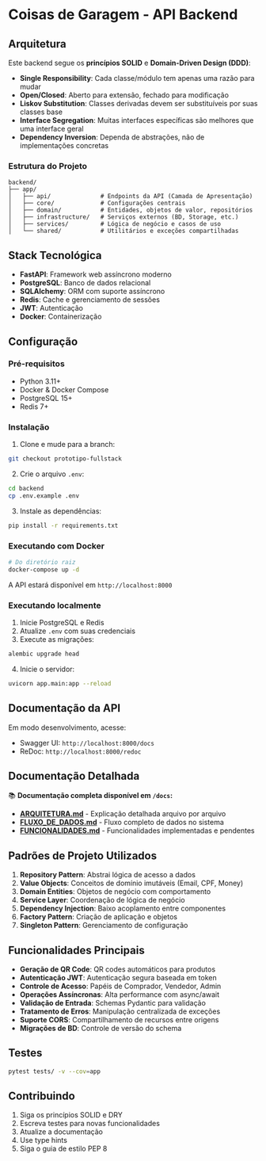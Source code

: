 # Coisas de Garagem - API Backend

## Arquitetura

Este backend segue os **princípios SOLID** e **Domain-Driven Design (DDD)**:

- **Single Responsibility**: Cada classe/módulo tem apenas uma razão para mudar
- **Open/Closed**: Aberto para extensão, fechado para modificação
- **Liskov Substitution**: Classes derivadas devem ser substituíveis por suas classes base
- **Interface Segregation**: Muitas interfaces específicas são melhores que uma interface geral
- **Dependency Inversion**: Dependa de abstrações, não de implementações concretas

### Estrutura do Projeto

```
backend/
├── app/
│   ├── api/              # Endpoints da API (Camada de Apresentação)
│   ├── core/             # Configurações centrais
│   ├── domain/           # Entidades, objetos de valor, repositórios
│   ├── infrastructure/   # Serviços externos (BD, Storage, etc.)
│   ├── services/         # Lógica de negócio e casos de uso
│   └── shared/           # Utilitários e exceções compartilhadas
```

## Stack Tecnológica

- **FastAPI**: Framework web assíncrono moderno
- **PostgreSQL**: Banco de dados relacional
- **SQLAlchemy**: ORM com suporte assíncrono
- **Redis**: Cache e gerenciamento de sessões
- **JWT**: Autenticação
- **Docker**: Containerização

## Configuração

### Pré-requisitos

- Python 3.11+
- Docker & Docker Compose
- PostgreSQL 15+
- Redis 7+

### Instalação

1. Clone e mude para a branch:
```bash
git checkout prototipo-fullstack
```

2. Crie o arquivo `.env`:
```bash
cd backend
cp .env.example .env
```

3. Instale as dependências:
```bash
pip install -r requirements.txt
```

### Executando com Docker

```bash
# Do diretório raiz
docker-compose up -d
```

A API estará disponível em `http://localhost:8000`

### Executando localmente

1. Inicie PostgreSQL e Redis
2. Atualize `.env` com suas credenciais
3. Execute as migrações:
```bash
alembic upgrade head
```
4. Inicie o servidor:
```bash
uvicorn app.main:app --reload
```

## Documentação da API

Em modo desenvolvimento, acesse:
- Swagger UI: `http://localhost:8000/docs`
- ReDoc: `http://localhost:8000/redoc`

## Documentação Detalhada

📚 **Documentação completa disponível em `/docs`:**

- [**ARQUITETURA.md**](docs/ARQUITETURA.md) - Explicação detalhada arquivo por arquivo
- [**FLUXO_DE_DADOS.md**](docs/FLUXO_DE_DADOS.md) - Fluxo completo de dados no sistema
- [**FUNCIONALIDADES.md**](docs/FUNCIONALIDADES.md) - Funcionalidades implementadas e pendentes

## Padrões de Projeto Utilizados

1. **Repository Pattern**: Abstrai lógica de acesso a dados
2. **Value Objects**: Conceitos de domínio imutáveis (Email, CPF, Money)
3. **Domain Entities**: Objetos de negócio com comportamento
4. **Service Layer**: Coordenação de lógica de negócio
5. **Dependency Injection**: Baixo acoplamento entre componentes
6. **Factory Pattern**: Criação de aplicação e objetos
7. **Singleton Pattern**: Gerenciamento de configuração

## Funcionalidades Principais

- **Geração de QR Code**: QR codes automáticos para produtos
- **Autenticação JWT**: Autenticação segura baseada em token
- **Controle de Acesso**: Papéis de Comprador, Vendedor, Admin
- **Operações Assíncronas**: Alta performance com async/await
- **Validação de Entrada**: Schemas Pydantic para validação
- **Tratamento de Erros**: Manipulação centralizada de exceções
- **Suporte CORS**: Compartilhamento de recursos entre origens
- **Migrações de BD**: Controle de versão do schema

## Testes

```bash
pytest tests/ -v --cov=app
```

## Contribuindo

1. Siga os princípios SOLID e DRY
2. Escreva testes para novas funcionalidades
3. Atualize a documentação
4. Use type hints
5. Siga o guia de estilo PEP 8